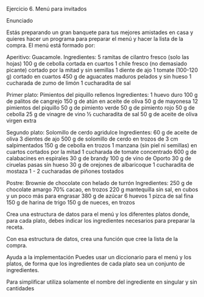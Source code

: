 Ejercicio 6. Menú para invitados

Enunciado

Estás preparando un gran banquete para tus mejores amistades en casa y quieres hacer un programa para preparar el menú y hacer la lista de la compra. El menú está formado por:

Aperitivo: Guacamole.
    Ingredientes:
        5 ramitas de cilantro fresco (solo las hojas)
        100 g de cebolla cortada en cuartos
        1 chile fresco (no demasiado picante) cortado por la mitad y sin semillas
        1 diente de ajo
        1 tomate (100-120 g) cortado en cuartos
        450 g de aguacates maduros pelados y sin hueso
        1 cucharada de zumo de limón
        1 cucharadita de sal
        
Primer plato: Pimientos del piquillo rellenos
    Ingredientes:
        1 huevo duro
        100 g de palitos de cangrejo
        150 g de atún en aceite de oliva
        50 g de mayonesa
        12 pimientos del piquillo
        50 g de pimiento verde
        50 g de pimiento rojo
        50 g de cebolla
        25 g de vinagre de vino
        ½ cucharadita de sal
        50 g de aceite de oliva virgen extra

Segundo plato: Solomillo de cerdo agridulce
    Ingredientes:
        60 g de aceite de oliva
        3 dientes de ajo
        500 g de solomillo de cerdo en trozos de 3 cm salpimentados
        150 g de cebolla en trozos
        1 manzana (sin piel ni semillas) en cuartos cortados por la mitad
        1 cucharada de tomate concentrado
        600 g de calabacines en espirales
        30 g de brandy
        100 g de vino de Oporto
        30 g de ciruelas pasas sin hueso
        30 g de orejones de albaricoque
        1 cucharadita de mostaza
        1 - 2 cucharadas de piñones tostados

Postre: Brownie de chocolate con helado de turrón
    Ingredientes:
        250 g de chocolate amargo 70% cacao, en trozos
        220 g mantequilla sin sal, en cubos y un poco más para engrasar
        380 g de azúcar
        6 huevos
        1 pizca de sal fina
        150 g de harina de trigo
        150 g de nueces, en trozos

Crea una estructura de datos para el menú y los diferentes platos donde, para cada plato, debes indicar los ingredientes necesarios para preparar la receta.

Con esa estructura de datos, crea una función que cree la lista de la compra.

Ayuda a la implementación
Puedes usar un diccionario para el menú y los platos, de forma que los ingredientes de cada plato sea un conjunto de ingredientes.

Para simplificar utiliza solamente el nombre del ingrediente en singular y sin cantidades